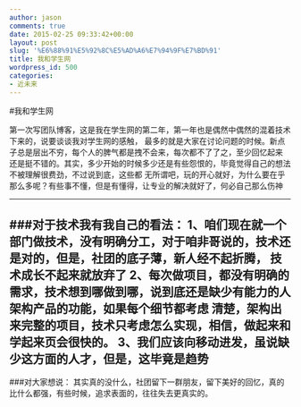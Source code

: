 ```yaml
---
author: jason
comments: true
date: 2015-02-25 09:33:42+00:00
layout: post
slug: '%E6%88%91%E5%92%8C%E5%AD%A6%E7%94%9F%E7%BD%91'
title: 我和学生网
wordpress_id: 500
categories:
- 近未来
---
```

#我和学生网

第一次写团队博客，这是我在学生网的第二年，第一年也是偶然中偶然的混着技术下来的，说要谈谈我对学生网的感触，
最多的就是大家在讨论问题的时候。新点子总是层出不穷，每个人的脾气都是拽不会来，每次都不了了之，至少回忆起来
还是挺不错的。其实，多少开始的时候多少还是有些怨恨的，毕竟觉得自己的想法不被理解很费劲，不过说到底，这些都
无所谓吧，玩的开心就好，为什么要在乎那么多呢？有些事不懂，但是有懂得，让专业的解决就好了，何必自己那么伤神

---
###对于技术我有我自己的看法：
     1、咱们现在就一个部门做技术，没有明确分工，对于咱非哥说的，技术还是对的，但是，社团的底子薄，新人经不起折腾，
     技术成长不起来就放弃了
     2、每次做项目，都没有明确的需求，技术想到哪做到哪，说到底还是缺少有能力的人架构产品的功能，如果每个细节都考虑
     清楚，架构出来完整的项目，技术只考虑怎么实现，相信，做起来和学起来页会很快的。
     3、我们应该向移动进发，虽说缺少这方面的人才，但是，这毕竟是趋势
---
###对大家想说：
其实真的没什么，社团留下一群朋友，留下美好的回忆，真的比什么都强，有些时候，追求表面的，往往失去更真实的。
